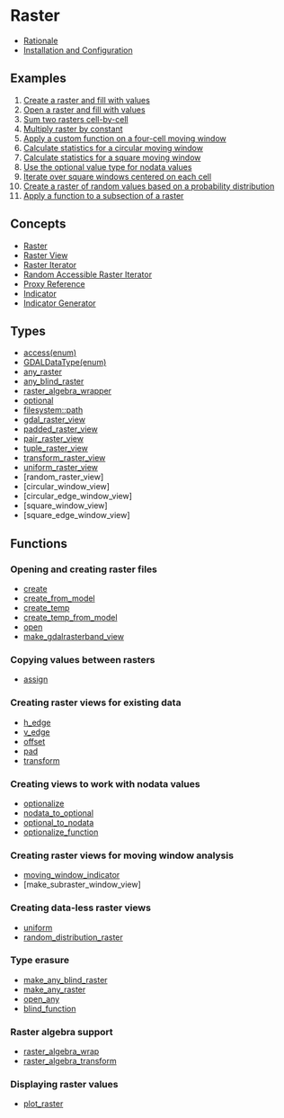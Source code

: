 # Raster
- [Rationale](./rationale.md)
- [Installation and Configuration](./installation_configuration.md)

## Examples
1. [Create a raster and fill with values](./examples/example_1.md)
2. [Open a raster and fill with values](./examples/example_2.md)
3. [Sum two rasters cell-by-cell](./examples/example_3.md)
4. [Multiply raster by constant](./examples/example_4.md)
5. [Apply a custom function on a four-cell moving window ](./examples/example_5.md)
6. [Calculate statistics for a circular moving window](./examples/example_6.md)
7. [Calculate statistics for a square moving window](./examples/example_7.md)
8. [Use the optional value type for nodata values](./examples/example_8.md)
9. [Iterate over square windows centered on each cell](./examples/example_9.md)
10. [Create a raster of random values based on a probability distribution](./examples/example_10.md)
11. [Apply a function to a subsection of a raster](./examples/example_11.md)

## Concepts
- [Raster](./concepts/raster.md)
- [Raster View](./concepts/raster_view.md)
- [Raster Iterator](./concepts/raster_iterator.md)
- [Random Accessible Raster Iterator](./concepts/random_accessible_raster_iterator.md)
- [Proxy Reference](./concepts/proxy_reference.md)
- [Indicator](./concepts/indicator.md)
- [Indicator Generator](./concepts/indicator_generator.md)

## Types
- [access(enum)](./types/access.md)
- [GDALDataType(enum)](./types/gdal_data_type.md)
- [any_raster](./types/any_raster.md)
- [any_blind_raster](./types/any_blind_raster.md)
- [raster_algebra_wrapper](./types/raster_algebra_wrapper.md)
- [optional](./types/optional.md)
- [filesystem::path](./types/path.md)
- [gdal_raster_view](./types/gdal_raster_view.md)
- [padded_raster_view](./types/padded_raster_view.md)
- [pair_raster_view](./types/pair_raster_view.md)
- [tuple_raster_view](./types/tuple_raster_view.md)
- [transform_raster_view](./types/transform_raster_view.md)
- [uniform_raster_view](./types/uniform_raster_view.md)
- [random_raster_view]
- [circular_window_view]
- [circular_edge_window_view]
- [square_window_view]
- [square_edge_window_view]

## Functions

### Opening and creating raster files
- [create](./functions/create.md)
- [create_from_model](./functions/create_from_model.md)
- [create_temp](./functions/create_temp.md)
- [create_temp_from_model](./functions/create_temp_from_model.md)
- [open](./functions/open.md)
- [make_gdalrasterband_view](./functions/make_gdalrasterband_view.md)

### Copying values between rasters
- [assign](./functions/assign.md)

### Creating raster views for existing data
- [h_edge](./functions/h_edge.md)
- [v_edge](./functions/v_edge.md)
- [offset](./functions/offset.md)
- [pad](./functions/pad.md)
- [transform](./functions/transform.md)

### Creating views to work with nodata values
- [optionalize](./functions/optionalize.md)
- [nodata_to_optional](./functions/nodata_to_optional.md)
- [optional_to_nodata](./functions/optional_to_nodata.md)
- [optionalize_function](./functions/optionalize_function.md)

### Creating raster views for moving window analysis
- [moving_window_indicator](./functions/moving_window_indicator.md)
- [make_subraster_window_view]

### Creating data-less raster views
- [uniform](./functions/uniform.md)
- [random_distribution_raster](./functions/random_distribution_raster.md)

### Type erasure
- [make_any_blind_raster](./functions/make_any_blind_raster.md)
- [make_any_raster](./functions/make_any_raster.md)
- [open_any](./functions/open_any.md)
- [blind_function](./functions/blind_function.md)

### Raster algebra support
- [raster_algebra_wrap](./functions/raster_algebra_wrap.md)
- [raster_algebra_transform](./functions/raster_algebra_transform.md)

### Displaying raster values
- [plot_raster](./functions/plot_raster.md)










